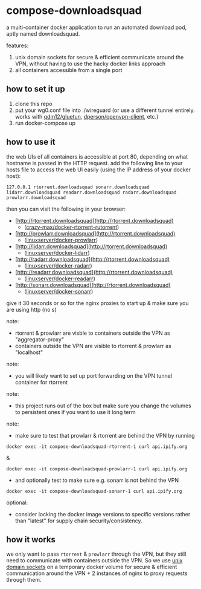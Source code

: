 # compose-downloadsquad

a multi-container docker application to run an automated download pod, aptly named downloadsquad.

features:
1. unix domain sockets for secure & efficient communicate around the VPN, without having to use the hacky docker links approach
1. all containers accessible from a single port

## how to set it up
1. clone this repo
1. put your wg0.conf file into ./wireguard (or use a different tunnel entirely. works with [qdm12/gluetun](https://github.com/qdm12/gluetun), [dperson/openvpn-client](https://github.com/dperson/openvpn-client), etc.)
1. run docker-compose up

## how to use it
the web UIs of all containers is accessible at port 80, depending on what hostname is passed in the HTTP request.
add the following line to your hosts file to access the web UI easily (using the IP address of your docker host):
```
127.0.0.1 rtorrent.downloadsquad sonarr.downloadsquad lidarr.downloadsquad readarr.downloadsquad radarr.downloadsquad prowlarr.downloadsquad 
```
then you can visit the following in your browser:
* [http://rtorrent.downloadsquad](http://rtorrent.downloadsquad)
  * ([crazy-max/docker-rtorrent-rutorrent](https://github.com/crazy-max/docker-rtorrent-rutorrent))
* [http://prowlarr.downloadsquad](http://rtorrent.downloadsquad)
  * ([linuxserver/docker-prowlarr](https://github.com/linuxserver/docker-prowlarr))
* [http://lidarr.downloadsquad](http://rtorrent.downloadsquad)
  * ([linuxserver/docker-lidarr](https://github.com/linuxserver/docker-lidarr))
* [http://radarr.downloadsquad](http://rtorrent.downloadsquad)
  * ([linuxserver/docker-radarr](https://github.com/linuxserver/docker-radarr))
* [http://readarr.downloadsquad](http://rtorrent.downloadsquad)
  * ([linuxserver/docker-readarr](https://github.com/linuxserver/docker-readarr))
* [http://sonarr.downloadsquad](http://rtorrent.downloadsquad)
  * ([linuxserver/docker-sonarr](https://github.com/linuxserver/docker-sonarr))

give it 30 seconds or so for the nginx proxies to start up & make sure you are using http (no s)

note:
* rtorrent & prowlarr are visble to containers outside the VPN as "aggregator-proxy"
* containers outside the VPN are visible to rtorrent & prowlarr as "localhost"

note:
* you will likely want to set up port forwarding on the VPN tunnel container for rtorrent

note:
* this project runs out of the box but make sure you change the volumes to persistent ones if you want to use it long term

note:
* make sure to test that prowlarr & rtorrent are behind the VPN by running
```
docker exec -it compose-downloadsquad-rtorrent-1 curl api.ipify.org
```
&
```
docker exec -it compose-downloadsquad-prowlarr-1 curl api.ipify.org
```
* and optionally test to make sure e.g. sonarr is not behind the VPN
```
docker exec -it compose-downloadsquad-sonarr-1 curl api.ipify.org
```

optional:
* consider locking the docker image versions to specific versions rather than "latest" for supply chain security/consistency.

## how it works
we only want to pass `rtorrent` & `prowlarr` through the VPN, but they still need to communicate with containers outside the VPN. So we use [unix domain sockets](https://en.wikipedia.org/wiki/Unix_domain_socket) on a temporary docker volume for secure & efficient communication around the VPN + 2 instances of nginx to proxy requests through them.
